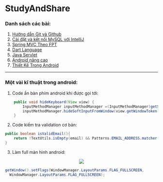 # StudyAndShare

### Danh sách các bài:
1. [Hướng dẫn Git và Github](https://github.com/huyhuynh1905/StudyAndShare/tree/master/StudyGitAndGithub)
2. [Cài đặt và kết nối MySQL với IntelliJ](https://github.com/huyhuynh1905/StudyAndShare/tree/master/MySQL&IntelliJConection.md)
3. [Spring MVC Theo FPT](https://github.com/huyhuynh1905/StudyAndShare/tree/master/FPTSpringMVC )
4. [Dart Language](https://github.com/huyhuynh1905/StudyAndShare/tree/master/DartLanguage)
5. [Java Servlet](https://github.com/huyhuynh1905/StudyAndShare/tree/master/JavaServlet)
6. [Android nâng cao](https://github.com/huyhuynh1905/StudyAndShare/tree/master/AndroidAdvanced)
7. [Thiết Kế Trong Android](https://github.com/huyhuynh1905/StudyAndShare/tree/master/ThietKeTrongAndroid)


-----------
### Một vài kĩ thuật trong android:
1. Code ẩn bàn phím android khi được gọi tới:
```java
	public void hideKeyboard(View view) {
        InputMethodManager inputMethodManager =(InputMethodManager)getSystemService(Activity.INPUT_METHOD_SERVICE);
        inputMethodManager.hideSoftInputFromWindow(view.getWindowToken(), 0);
    }
```

2. Code kiểm tra validation cơ bản:
```java
public boolean isValidEmail(){  
    return !TextUtils.isEmpty(email) && Patterns.EMAIL_ADDRESS.matcher(email).matches();  
}
```

3. Làm full màn hình android:
<div align="center"><img src="https://i.imgur.com/glWKfiH.png"/></div>

```java
getWindow().setFlags(WindowManager.LayoutParams.FLAG_FULLSCREEN,  
  WindowManager.LayoutParams.FLAG_FULLSCREEN);
```
